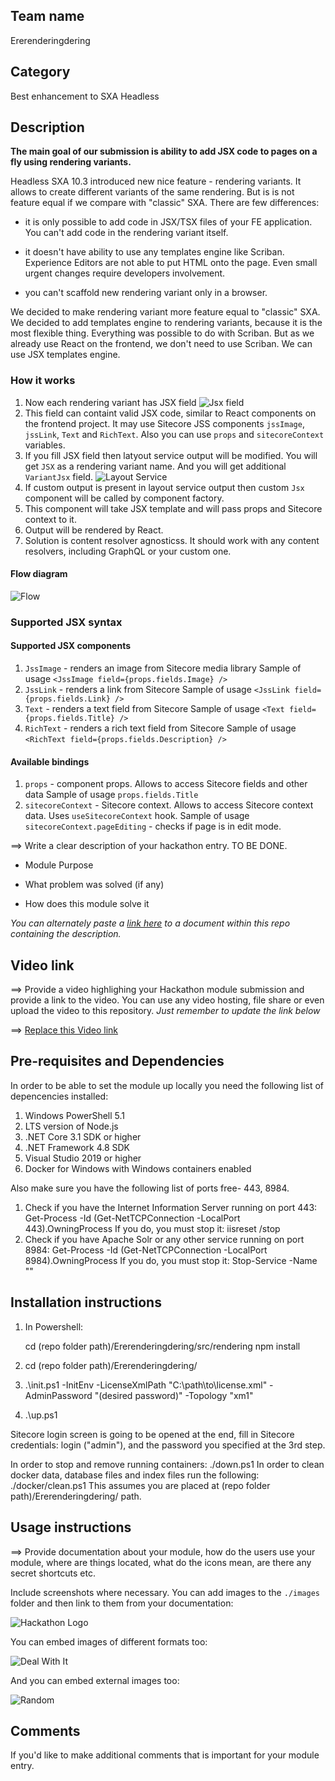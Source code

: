 ## Team name

Ererenderingdering

## Category

Best enhancement to SXA Headless

## Description

**The main goal of our submission is ability to add JSX code to pages on a fly using rendering variants.**

Headless SXA 10.3 introduced new nice feature - rendering variants. It allows to create different variants of the same rendering. But is is not feature equal if we compare with "classic" SXA. There are few differences:

- it is only possible to add code in JSX/TSX files of your FE application. You can't add code in the rendering variant itself.

- it doesn't have ability to use any templates engine like Scriban. Experience Editors are not able to put HTML onto the page. Even small urgent changes require developers involvement.
  
- you can't scaffold new rendering variant only in a browser.

We decided to make rendering variant more feature equal to "classic" SXA. We decided to add templates engine to rendering variants, because it is the most flexible thing. Everything was possible to do with Scriban. But as we already use React on the frontend, we don't need to use Scriban. We can use JSX templates engine.

### How it works

1. Now each rendering variant has JSX field
![Jsx field](docs/images/JsxField.png?raw=true "Jsx field")
1. This field can containt valid JSX code, similar to React components on the frontend project. It may use Sitecore JSS components `jssImage`, `jssLink`, `Text` and `RichText`. Also you can use `props` and `sitecoreContext` variables.
1. If you fill JSX field then latyout service output will be modified. You will get `JSX` as a rendering variant name. And you will get additional `VariantJsx` field.
![Layout Service](docs/images/LayoutService.png?raw=true "Layout Service")
1. If custom output is present in layout service output then custom `Jsx` component will be called by component factory.
1. This component will take JSX template and will pass props and Sitecore context to it.
1. Output will be rendered by React.
1. Solution is content resolver agnosticss. It should work with any content resolvers, including GraphQL or your custom one.

#### Flow diagram
![Flow](docs/images/Flow.png?raw=true "Flow")

### Supported JSX syntax

#### Supported JSX components

1. `JssImage` - renders an image from Sitecore media library
  Sample of usage `<JssImage field={props.fields.Image} />`
2. `JssLink` - renders a link from Sitecore
  Sample of usage `<JssLink field={props.fields.Link} />`
3. `Text` - renders a text field from Sitecore
  Sample of usage `<Text field={props.fields.Title} />`
4. `RichText` - renders a rich text field from Sitecore
  Sample of usage `<RichText field={props.fields.Description} />`

#### Available bindings

1. `props` - component props. Allows to access Sitecore fields and other data
   Sample of usage `props.fields.Title`
2. `sitecoreContext` - Sitecore context. Allows to access Sitecore context data. Uses `useSitecoreContext` hook.
   Sample of usage `sitecoreContext.pageEditing` - checks if page is in edit mode.

⟹ Write a clear description of your hackathon entry. TO BE DONE.



- Module Purpose

- What problem was solved (if any)

- How does this module solve it



_You can alternately paste a [link here](#docs) to a document within this repo containing the description._



## Video link

⟹ Provide a video highlighing your Hackathon module submission and provide a link to the video. You can use any video hosting, file share or even upload the video to this repository. _Just remember to update the link below_



⟹ [Replace this Video link](#video-link)





## Pre-requisites and Dependencies


In order to be able to set the module up locally you need the following list of depencencies installed:

1. Windows PowerShell 5.1
2. LTS version of Node.js
3. .NET Core 3.1 SDK or higher
4. .NET Framework 4.8 SDK
5. Visual Studio 2019 or higher
6. Docker for Windows with Windows containers enabled

Also make sure you have the following list of ports free- 443, 8984.

1. Check if you have the Internet Information Server running on port 443:
   Get-Process -Id (Get-NetTCPConnection -LocalPort 443).OwningProcess
   If you do, you must stop it:
   iisreset /stop
2. Check if you have Apache Solr or any other service running on port 8984:
   Get-Process -Id (Get-NetTCPConnection -LocalPort 8984).OwningProcess
   If you do, you must stop it:
   Stop-Service -Name "<the name of your service>"



## Installation instructions

1. In Powershell:
   
   cd (repo folder path)/Ererenderingdering/src/rendering
   npm install
2. cd (repo folder path)/Ererenderingdering/
3. .\init.ps1 -InitEnv -LicenseXmlPath "C:\path\to\license.xml" -AdminPassword "(desired password)" -Topology "xm1"
4. .\up.ps1

Sitecore login screen is going to be opened at the end, fill in Sitecore credentials: login ("admin"), and the password you specified at the 3rd step.

In order to stop and remove running containers: ./down.ps1
In order to clean docker data, database files and index files run the following: ./docker/clean.ps1
This assumes you are placed at (repo folder path)/Ererenderingdering/ path.


## Usage instructions

⟹ Provide documentation about your module, how do the users use your module, where are things located, what do the icons mean, are there any secret shortcuts etc.



Include screenshots where necessary. You can add images to the `./images` folder and then link to them from your documentation:



![Hackathon Logo](docs/images/hackathon.png?raw=true  "Hackathon Logo")



You can embed images of different formats too:



![Deal With It](docs/images/deal-with-it.gif?raw=true  "Deal With It")



And you can embed external images too:



![Random](https://thiscatdoesnotexist.com/)



## Comments

If you'd like to make additional comments that is important for your module entry.